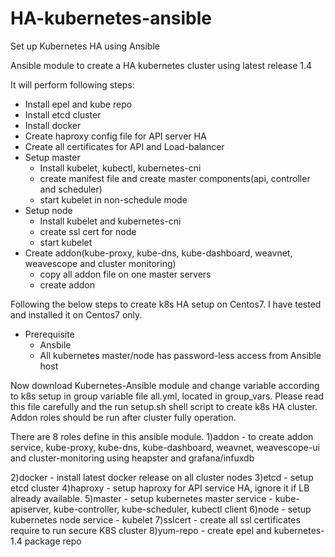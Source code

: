 # HA-kubernetes-ansible
Set up Kubernetes HA using Ansible

Ansible module to create a HA kubernetes cluster using latest release 1.4

It will perform following steps:
- Install epel and kube repo
- Install etcd cluster
- Install docker
- Create haproxy config file for API server HA
- Create all certificates for API and Load-balancer
- Setup master 
    - Install kubelet, kubectl, kubernetes-cni
    - create manifest file and create master components(api, controller and scheduler)
    - start kubelet in non-schedule mode
- Setup node
    - Install kubelet and kubernetes-cni
    - create ssl cert for node
    - start kubelet
- Create addon(kube-proxy, kube-dns, kube-dashboard, weavnet, weavescope and cluster monitoring)
    - copy all addon file on one master servers
    - create addon

Following the below steps to create k8s HA setup on Centos7. I have tested and installed it on Centos7 only.
- Prerequisite
  - Ansbile
  - All kubernetes master/node has password-less access from Ansible host

Now download Kubernetes-Ansible module and change variable according to k8s setup in group variable file
all.yml, located in group_vars.
Please read this file carefully and the run setup.sh shell script to create k8s HA cluster.
Addon roles should be run after cluster fully operation.

There are 8 roles define in this ansible module.
1)addon - to create addon service, kube-proxy, kube-dns, kube-dashboard, weavnet, weavescope-ui and cluster-monitoring using heapster and grafana/infuxdb

2)docker - install latest docker release on all cluster nodes
3)etcd - setup etcd cluster
4)haproxy - setup haproxy for API service HA, ignore it if LB already available.
5)master - setup kubernetes master service - kube-apiserver, kube-controller, kube-scheduler, kubectl client
6)node - setup kubernetes node service - kubelet
7)sslcert - create all ssl certificates require to run secure K8S cluster
8)yum-repo - create epel and kubernetes-1.4 package repo




